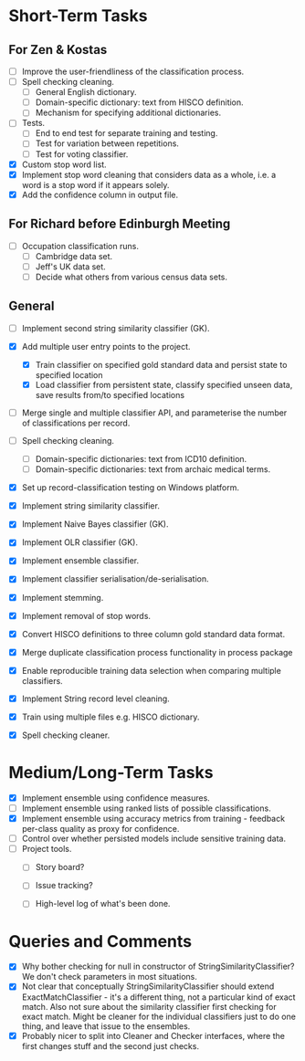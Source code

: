  
# Short-Term Tasks
 
## For Zen & Kostas

- [ ] Improve the user-friendliness of the classification process.
- [ ] Spell checking cleaning.
   - [ ] General English dictionary.
   - [ ] Domain-specific dictionary: text from HISCO definition.
   - [ ] Mechanism for specifying additional dictionaries.
- [ ] Tests.
   - [ ] End to end test for separate training and testing.
   - [ ] Test for variation between repetitions.
   - [ ] Test for voting classifier.

- [x] Custom stop word list.
- [x] Implement stop word cleaning that considers data as a whole, i.e. a word is a stop word if it appears solely.
- [x] Add the confidence column in output file.

## For Richard before Edinburgh Meeting

- [ ] Occupation classification runs.
   - [ ] Cambridge data set.
   - [ ] Jeff's UK data set.
   - [ ] Decide what others from various census data sets.

## General

- [ ] Implement second string similarity classifier (GK).
- [x] Add multiple user entry points to the project.
   - [x] Train classifier on specified gold standard data and persist state to specified location
   - [x] Load classifier from persistent state, classify specified unseen data, save results from/to specified locations
- [ ] Merge single and multiple classifier API, and parameterise the number of classifications per record.
- [ ] Spell checking cleaning.
   - [ ] Domain-specific dictionaries: text from ICD10 definition.
   - [ ] Domain-specific dictionaries: text from archaic medical terms.

- [x] Set up record-classification testing on Windows platform.
- [x] Implement string similarity classifier.
- [x] Implement Naive Bayes classifier (GK).
- [x] Implement OLR classifier (GK).
- [x] Implement ensemble classifier.
- [x] Implement classifier serialisation/de-serialisation.
- [x] Implement stemming.
- [x] Implement removal of stop words.
- [x] Convert HISCO definitions to three column gold standard data format.
- [x] Merge duplicate classification process functionality in process package
- [x] Enable reproducible training data selection when comparing multiple classifiers.
- [x] Implement String record level cleaning.
- [x] Train using multiple files e.g. HISCO dictionary.
- [x] Spell checking cleaner.


# Medium/Long-Term Tasks

- [x] Implement ensemble using confidence measures.
- [ ] Implement ensemble using ranked lists of possible classifications.
- [x] Implement ensemble using accuracy metrics from training - feedback per-class quality as proxy for confidence.
- [ ] Control over whether persisted models include sensitive training data.
- [ ] Project tools.
   - [ ] Story board?
   - [ ] Issue tracking?
   - [ ] High-level log of what's been done.


# Queries and Comments

- [x] Why bother checking for null in constructor of StringSimilarityClassifier? We don't check parameters in most situations.
- [x] Not clear that conceptually StringSimilarityClassifier should extend ExactMatchClassifier - it's a different thing, not a particular kind of exact match. Also not sure about the similarity classifier first checking for exact match. Might be cleaner for the individual classifiers just to do one thing, and leave that issue to the ensembles.
- [x] Probably nicer to split into Cleaner and Checker interfaces, where the first changes stuff and the second just checks.

